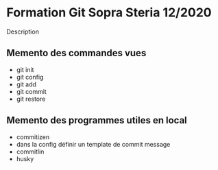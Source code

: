 # Formation Git Sopra Steria 12/2020

Description

## Memento des commandes vues

- git init
- git config
- git add
- git commit
- git restore

## Memento des programmes utiles en local

- commitizen
- dans la config définir un template de commit message
- commitlin
- husky
